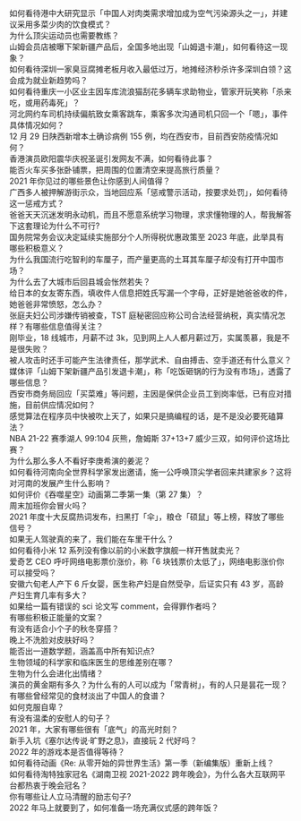 如何看待港中大研究显示「中国人对肉类需求增加成为空气污染源头之一」，并建议采用多菜少肉的饮食模式？  
为什么顶尖运动员也需要教练？  
山姆会员店被曝下架新疆产品后，全国多地出现「山姆退卡潮」，如何看待这一现象？  
如何看待深圳一家臭豆腐摊老板月收入最低过万，地摊经济秒杀许多深圳白领？这会成为就业新趋势吗？  
如何看待重庆一小区业主因车库流浪猫刮花多辆车求助物业，管家开玩笑称「杀来吃，或用药毒死」？  
河北网约车司机持续偏航致女乘客跳车，乘客多次沟通司机只回一个「嗯」，事件具体情况如何？  
12 月 29 日陕西新增本土确诊病例 155 例，均在西安市，目前西安防疫情况如何？  
香港演员欧阳震华庆祝圣诞引发网友不满，如何看待此事？  
能否火车买多张卧铺票，把周围的位置清空来提高旅行质量？  
2021 年你见过的哪些景色让你感到人间值得？  
广西多人被押解游街示众，当地回应系「惩戒警示活动，按要求处罚」，如何看待这一惩戒方式？  
爸爸天天沉迷发明永动机，而且不愿意系统学习物理，求求懂物理的人，帮我解答下这套理论为什么不可行?  
国务院常务会议决定延续实施部分个人所得税优惠政策至 2023 年底，此举具有哪些积极意义？  
为什么我国流行吃智利的车厘子，而产量更高的土耳其车厘子却没有打开中国市场？  
为什么去了大城市后回县城会怅然若失？  
给日本的女友寄东西，填收件人信息把姓氏写漏一个字母，正好是她爸爸收的件，她爸爸非常愤怒，怎么办？  
张庭夫妇公司涉嫌传销被查，TST 庭秘密回应称公司合法经营纳税，真实情况怎样？有哪些信息值得关注？  
刚毕业，18 线城市，月薪不过 3k，见到网上人人都月薪过万，实属羡慕，我是不是很失败？  
被人攻击时还手可能产生法律责任，那学武术、自由搏击、空手道还有什么意义？  
媒体评「山姆下架新疆产品引发退卡潮」，称「吃饭砸锅的行为没有市场」，透露了哪些信息？  
西安市商务局回应「买菜难」等问题，主因是保供企业员工到岗率低，已有应对措施，目前供应情况如何？  
感觉算法在程序员中快被吹上天了，如果只是搞编程的话，是不是没必要死磕算法？  
NBA 21-22 赛季湖人 99:104 灰熊，詹姆斯 37+13+7 威少三双，如何评价这场比赛？  
为什么那么多人不看好李庚希演的姜泥？  
如何看待河南向全世界科学家发出邀请，施一公呼唤顶尖学者回来共建家乡？这将对河南的发展产生什么影响？  
如何评价《吞噬星空》动画第二季第一集（第 27 集）？  
周末加班你会冒火吗？  
2021 年度十大反腐热词发布，扫黑打「伞」，粮仓「硕鼠」等上榜，释放了哪些信号？  
如果无人驾驶真的来了，我们能在车里干什么？  
如何看待小米 12 系列没有像以前的小米数字旗舰一样开售就卖光？  
爱奇艺 CEO 呼吁网络电影票价涨价，称「6 块钱票价太低了」，网络电影涨价你可以接受吗？  
安徽六旬老人产下 6 斤女婴，医生称产妇是自然受孕，后证实只有 43 岁，高龄产妇生育几率有多大？  
如果给一篇有错误的 sci 论文写 comment，会得罪作者吗？  
有哪些积极正能量的文案？  
有没有适合小个子的秋冬穿搭？  
晚上不洗脸对皮肤好吗？  
能否出一道数学题，涵盖高中所有知识点?  
生物领域的科学家和临床医生的思维差别在哪？  
生物为什么会进化出情绪？  
演员的黄金期有多久？为什么有的人可以成为「常青树」，有的人只是昙花一现？  
有哪些曾经常见的食材淡出了中国人的食谱？  
如何克服自卑？  
有没有温柔的安慰人的句子？  
2021 年，大家有哪些很有「底气」的高光时刻？  
新手入坑《塞尔达传说·旷野之息》，直接玩 2 代好吗？  
2022 年的游戏本是否值得等待？  
如何看待动画《Re: 从零开始的异世界生活》第一季（新编集版）重新上线？  
如何看待淘特独家冠名《湖南卫视 2021-2022 跨年晚会》，为什么各大互联网平台都热衷于晚会冠名？  
你有哪些让人立马清醒的励志句子?  
2022 年马上就要到了，如何准备一场充满仪式感的跨年饭？  
